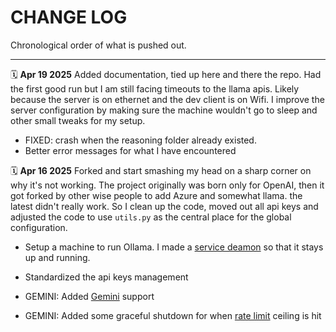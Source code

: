 # CHANGE LOG

Chronological order of what is pushed out.

---

🗓️ **Apr 19 2025**
Added documentation, tied up here and there the repo. Had the first good run but I am still facing timeouts to the llama apis. Likely because the server is on ethernet and the dev client is on Wifi. I improve the server configuration by making sure the machine wouldn't go to sleep and other small tweaks for my setup.

* FIXED: crash when the reasoning folder already existed.
* Better error messages for what I have encountered

🗓️ **Apr 16 2025**
Forked and start smashing my head on a sharp corner on why it's not working. The project originally was born only for OpenAI, then it got forked by other wise people to add Azure and somewhat llama. the latest didn't really work. So I clean up the code, moved out all api keys and adjusted the code to use `utils.py` as the central place for the global configuration.

* Setup a machine to run Ollama. I made a [service deamon](../environment/setup/ollama/) so that it stays up and running.

* Standardized the api keys management
* GEMINI: Added [Gemini](https://ai.google.dev) support
* GEMINI: Added some graceful shutdown for when [rate limit](https://ai.google.dev/gemini-api/docs/rate-limits) ceiling is hit
